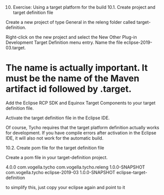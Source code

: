 10. Exercise: Using a target platform for the build
10.1. Create project and target definition file

Create a new project of type General in the releng folder called target-definition.

Right-click on the new project and select the New  Other  Plug-in Development  Target Definition menu entry. Name the file eclipse-2019-03.target.
# The name is actually important. It must be the name of the Maven artifact id followed by .target.

Add the Eclipse RCP SDK and Equinox Target Components to your target definition file.

Activate the target definition file in the Eclipse IDE.
	

Of course, Tycho requires that the target platform definition actually works for development. If you have compile errors after activation in the Eclipse IDE, it will also not work for the automatic build.

10.2. Create pom file for the target definition file

Create a pom file in your target-definition project.

<project>
    <modelVersion>4.0.0</modelVersion>
    <parent>
        <groupId>com.vogella.tycho</groupId>
        <artifactId>com.vogella.tycho.releng</artifactId>
        <version>1.0.0-SNAPSHOT</version>
    </parent>
    <groupId>com.vogella.tycho</groupId>
    <artifactId>eclipse-2019-03</artifactId>
    <version>1.0.0-SNAPSHOT</version>
    <packaging>eclipse-target-definition</packaging>

</project>

to simplify this, just copy your eclipse again and point to it